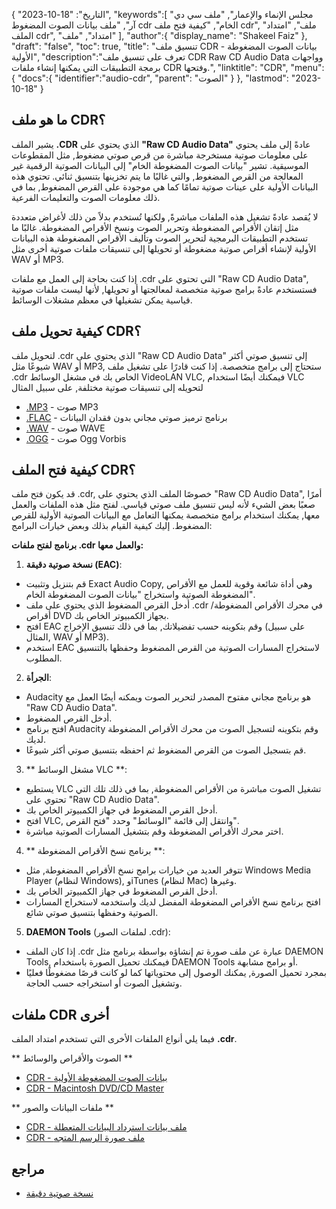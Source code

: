 {
"التاريخ": "18-10-2023",
   "keywords":[
"مجلس الإنماء والإعمار",
"ملف سي دي آر",
"ملف بيانات الصوت المضغوط cdr الخام",
"كيفية فتح ملف cdr",
"ملف",
"امتداد الملف cdr",
"امتداد",
"ملف"
],
   "author":{
"display_name": "Shakeel Faiz"
},
"draft": "false",
"toc": true,
"title": "تنسيق ملف CDR - بيانات الصوت المضغوطة الأولية",
   "description":"تعرف على تنسيق ملف CDR Raw CD Audio Data وواجهات برمجة التطبيقات التي يمكنها إنشاء ملفات CDR وفتحها.",
"linktitle": "CDR",
   "menu":{
      "docs":{
         "identifier":"audio-cdr",
"parent": "الصوت"
}
},
"lastmod": "2023-10-18"
}

## ما هو ملف CDR؟

يشير الملف **.CDR** الذي يحتوي على **"Raw CD Audio Data"** عادةً إلى ملف يحتوي على معلومات صوتية مستخرجة مباشرة من قرص صوتي مضغوط, مثل المقطوعات الموسيقية. تشير "بيانات الصوت المضغوطة الخام" إلى البيانات الصوتية الرقمية غير المعالجة من القرص المضغوط, والتي غالبًا ما يتم تخزينها بتنسيق ثنائي. تحتوي هذه البيانات الأولية على عينات صوتية تمامًا كما هي موجودة على القرص المضغوط, بما في ذلك معلومات الصوت والتعليمات الفرعية.

لا يُقصد عادةً تشغيل هذه الملفات مباشرةً, ولكنها تُستخدم بدلاً من ذلك لأغراض متعددة مثل إتقان الأقراص المضغوطة وتحرير الصوت ونسخ الأقراص المضغوطة. غالبًا ما تستخدم التطبيقات البرمجية لتحرير الصوت وتأليف الأقراص المضغوطة هذه البيانات الأولية لإنشاء أقراص صوتية مضغوطة أو تحويلها إلى تنسيقات ملفات صوتية أخرى مثل WAV أو MP3.

إذا كنت بحاجة إلى العمل مع ملفات ‎.cdr التي تحتوي على "Raw CD Audio Data", فستستخدم عادةً برامج صوتية متخصصة لمعالجتها أو تحويلها, لأنها ليست ملفات صوتية قياسية يمكن تشغيلها في معظم مشغلات الوسائط.

## كيفية تحويل ملف CDR؟

لتحويل ملف .cdr الذي يحتوي على "Raw CD Audio Data" إلى تنسيق صوتي أكثر شيوعًا مثل WAV أو MP3, ستحتاج إلى برامج متخصصة. إذا كنت قادرًا على تشغيل ملف .cdr الخاص بك في مشغل الوسائط VideoLAN VLC, فيمكنك أيضًا استخدام VLC لتحويله إلى تنسيقات صوتية مختلفة, على سبيل المثال

- [.MP3](/ar/audio/mp3/) - صوت MP3
- [.FLAC](/ar/audio/flac/) - برنامج ترميز صوتي مجاني بدون فقدان البيانات
- [.WAV](/ar/audio/wav/) - صوت WAVE
- [.OGG](/ar/audio/ogg/) - صوت Ogg Vorbis

## كيفية فتح الملف CDR؟

قد يكون فتح ملف ‎.cdr, خصوصًا الملف الذي يحتوي على "Raw CD Audio Data", أمرًا صعبًا بعض الشيء لأنه ليس تنسيق ملف صوتي قياسي. لفتح مثل هذه الملفات والعمل معها, يمكنك استخدام برامج متخصصة يمكنها التعامل مع البيانات الصوتية الأولية للقرص المضغوط. إليك كيفية القيام بذلك وبعض خيارات البرامج:

**برنامج لفتح ملفات .cdr والعمل معها:**

1. **نسخة صوتية دقيقة (EAC)**:
    





- قم بتنزيل وتثبيت Exact Audio Copy, وهي أداة شائعة وقوية للعمل مع الأقراص المضغوطة الصوتية واستخراج "بيانات الصوت المضغوطة الخام".
- أدخل القرص المضغوط الذي يحتوي على ملف .cdr في محرك الأقراص المضغوطة/أقراص DVD بجهاز الكمبيوتر الخاص بك.
- افتح EAC وقم بتكوينه حسب تفضيلاتك, بما في ذلك تنسيق الإخراج (على سبيل المثال, WAV أو MP3).
- استخدم EAC لاستخراج المسارات الصوتية من القرص المضغوط وحفظها بالتنسيق المطلوب.
2. **الجرأة**:
    





- Audacity هو برنامج مجاني مفتوح المصدر لتحرير الصوت ويمكنه أيضًا العمل مع "Raw CD Audio Data".
- أدخل القرص المضغوط.
- افتح برنامج Audacity وقم بتكوينه لتسجيل الصوت من محرك الأقراص المضغوطة لديك.
- قم بتسجيل الصوت من القرص المضغوط ثم احفظه بتنسيق صوتي أكثر شيوعًا.
3. ** مشغل الوسائط VLC **:
    





- يستطيع VLC تشغيل الصوت مباشرة من الأقراص المضغوطة, بما في ذلك تلك التي تحتوي على "Raw CD Audio Data".
- أدخل القرص المضغوط في جهاز الكمبيوتر الخاص بك.
- افتح VLC, وانتقل إلى قائمة "الوسائط" وحدد "فتح القرص".
- اختر محرك الأقراص المضغوطة وقم بتشغيل المسارات الصوتية مباشرة.
4. ** برنامج نسخ الأقراص المضغوطة **:
    





- تتوفر العديد من خيارات برامج نسخ الأقراص المضغوطة, مثل Windows Media Player (لنظام Windows), وiTunes (لنظام Mac) وغيرها.
- أدخل القرص المضغوط في جهاز الكمبيوتر الخاص بك.
- افتح برنامج نسخ الأقراص المضغوطة المفضل لديك واستخدمه لاستخراج المسارات الصوتية وحفظها بتنسيق صوتي شائع.
5. **DAEMON Tools** (لملفات الصور ‎.cdr):
    





- إذا كان الملف .cdr عبارة عن ملف صورة تم إنشاؤه بواسطة برنامج مثل DAEMON Tools, فيمكنك تحميل الصورة باستخدام DAEMON Tools أو برامج مشابهة.
- بمجرد تحميل الصورة, يمكنك الوصول إلى محتوياتها كما لو كانت قرصًا مضغوطًا فعليًا وتشغيل الصوت أو استخراجه حسب الحاجة.

## ملفات CDR أخرى

فيما يلي أنواع الملفات الأخرى التي تستخدم امتداد الملف **.cdr**.

** الصوت والأقراص والوسائط **
- [CDR - بيانات الصوت المضغوطة الأولية](/ar/audio/cdr/)
- [CDR - Macintosh DVD/CD Master](/ar/disc-and-media/cdr/)

** ملفات البيانات والصور **
- [CDR - ملف بيانات استرداد البيانات المتعطلة](/ar/data/cdr-crash/)
- [CDR - ملف صورة الرسم المتجه](/ar/image/cdr/)

## مراجع
* [نسخة صوتية دقيقة](https://en.wikipedia.org/wiki/Exact_Audio_Copy)


